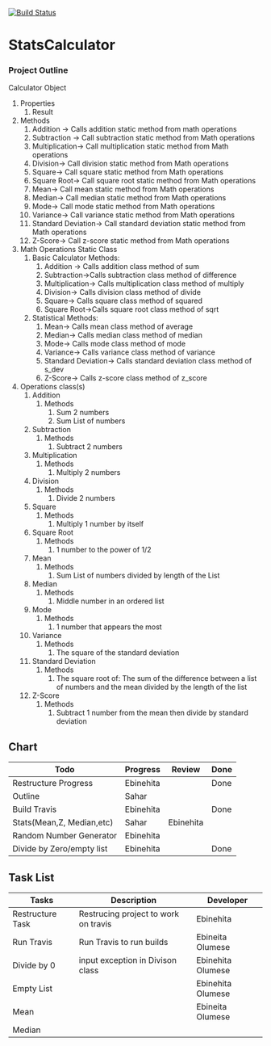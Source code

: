 [![Build Status](https://travis-ci.com/eo-39/StatsCalculator.svg?branch=main)](https://travis-ci.com/eo-39/StatsCalculator)


# StatsCalculator
### Project Outline

Calculator Object
1. Properties
    1. Result 
2. Methods
    1. Addition -> Calls addition static method from math operations
    2. Subtraction -> Call subtraction static method from Math operations
    3. Multiplication-> Call multiplication static method from Math operations
    4. Division-> Call division static method from Math operations
    5. Square-> Call square static method from Math operations
    6. Square Root-> Call square root static method from Math operations
    7. Mean-> Call mean static method from Math operations
    8. Median-> Call median static method from Math operations
    9. Mode-> Call mode static method from Math operations
    10. Variance-> Call variance static method from Math operations
    11. Standard Deviation-> Call standard deviation static method from Math operations
    12. Z-Score-> Call z-score static method from Math operations
3. Math Operations Static Class
    1. Basic Calculator Methods:
        1. Addition -> Calls addition class method of sum
        2. Subtraction->Calls subtraction class method of difference
        3. Multiplication-> Calls multiplication class method of multiply
        4. Division-> Calls division class method of divide
        5. Square-> Calls square class method of squared
        6. Square Root->Calls square root class method of sqrt
    2. Statistical Methods:
        1. Mean-> Calls mean class method of average
        2. Median-> Calls median class method of median
        3. Mode-> Calls mode class method of mode
        4. Variance-> Calls variance class method of variance
        5. Standard Deviation-> Calls standard deviation class method of s_dev
        6. Z-Score-> Calls z-score class method of z_score
4. Operations class(s)
    1. Addition
        1. Methods 
            1. Sum 2 numbers
            2. Sum List of numbers
    2. Subtraction
        1. Methods
            1. Subtract 2 numbers
    3. Multiplication
        1. Methods 
            1. Multiply 2 numbers
    4. Division
        1. Methods
            1. Divide 2 numbers
    5. Square
        1. Methods 
            1. Multiply 1 number by itself
    6. Square Root
        1. Methods
            1. 1 number to the power of 1/2
    7. Mean
        1. Methods 
            1. Sum List of numbers divided by length of the List
    8. Median
        1. Methods
            1. Middle number in an ordered list
    9. Mode
        1. Methods 
            1. 1 number that appears the most
    10. Variance
        1. Methods
            1. The square of the standard deviation
    11. Standard Deviation
        1. Methods 
            1. The square root of: The sum of the difference between a list of numbers and the mean divided by the length of the list
    12. Z-Score
        1. Methods
            1. Subtract 1 number from the mean then divide by standard deviation


## Chart

| Todo                        | Progress  |  Review  |  Done |  
|-----------------------------|-----------|----------|--------|
| Restructure Progress        | Ebinehita |          |  Done  |   
| Outline                     |  Sahar    |          |        |   
| Build Travis                |Ebinehita  |          |  Done  |   
|  Stats(Mean,Z, Median,etc)  |   Sahar   |Ebinehita |        |
| Random Number Generator     | Ebinehita |          |        |
| Divide by Zero/empty list   | Ebinehita |          | Done   |



## Task List

Tasks                     | Description                           | Developer
------------------------- | ---------------                       | ----------------
Restructure Task          | Restrucing project to work on travis  | Ebinehita
  Run Travis              | Run Travis to run builds              | Ebineita Olumese
   Divide by 0            | input exception in Divison class      | Ebinehita Olumese
   Empty List             |                                       | Ebinehita Olumese
  Mean                    |                                       | Ebineita Olumese
  Median                  |                                       | 
   

